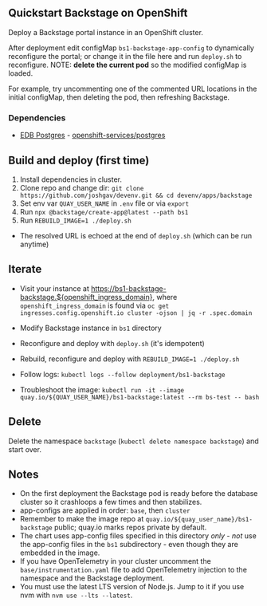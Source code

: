 ## Quickstart Backstage on OpenShift

Deploy a Backstage portal instance in an OpenShift cluster.

After deployment edit configMap `bs1-backstage-app-config` to dynamically
reconfigure the portal; or change it in the file here and run `deploy.sh` to
reconfigure. NOTE: **delete the current pod** so the modified configMap is
loaded.

For example, try uncommenting one of the commented URL locations in the initial
configMap, then deleting the pod, then refreshing Backstage.

### Dependencies

- [EDB Postgres][] - [openshift-services/postgres][]

## Build and deploy (first time)

1. Install dependencies in cluster.
1. Clone repo and change dir: `git clone https://github.com/joshgav/devenv.git && cd devenv/apps/backstage`
1. Set env var `QUAY_USER_NAME` in `.env` file or via `export`
1. Run `npx @backstage/create-app@latest --path bs1`
1. Run `REBUILD_IMAGE=1 ./deploy.sh`

- The resolved URL is echoed at the end of `deploy.sh` (which can be run anytime)

## Iterate

- Visit your instance at <https://bs1-backstage-backstage.${openshift_ingress_domain}>,
  where `openshift_ingress_domain` is found via `oc get ingresses.config.openshift.io cluster -ojson | jq -r .spec.domain`

- Modify Backstage instance in `bs1` directory
- Reconfigure and deploy with `deploy.sh` (it's idempotent)
- Rebuild, reconfigure and deploy with `REBUILD_IMAGE=1 ./deploy.sh`
- Follow logs: `kubectl logs --follow deployment/bs1-backstage`
- Troubleshoot the image: `kubectl run -it --image quay.io/${QUAY_USER_NAME}/bs1-backstage:latest --rm bs-test -- bash`

## Delete

Delete the namespace `backstage` (`kubectl delete namespace backstage`) and start over.

## Notes

- On the first deployment the Backstage pod is ready before the database cluster
  so it crashloops a few times and then stabilizes.
- app-configs are applied in order: `base`, then `cluster`
- Remember to make the image repo at `quay.io/${quay_user_name}/bs1-backstage`
  public; quay.io marks repos private by default.
- The chart uses app-config files specified in this directory _only_ - _not_ use
  the app-config files in the `bs1` subdirectory - even though they are embedded
  in the image.
- If you have OpenTelemetry in your cluster uncomment the
  `base/instrumentation.yaml` file to add OpenTelemetry injection to the namespace
  and the Backstage deployment.
- You must use the latest LTS version of Node.js. Jump to it if you use nvm with
  `nvm use --lts --latest`.

[EDB Postgres]: https://artifacthub.io/packages/olm/community-operators/cloud-native-postgresql
[openshift-services/postgres]: ../../openshift-services/postgres